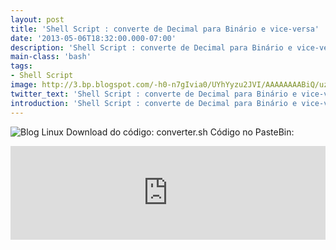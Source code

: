 ```yaml
---
layout: post
title: 'Shell Script : converte de Decimal para Binário e vice-versa'
date: '2013-05-06T18:32:00.000-07:00'
description: 'Shell Script : converte de Decimal para Binário e vice-versa'
main-class: 'bash'
tags:
- Shell Script
image: http://3.bp.blogspot.com/-h0-n7gIvia0/UYhYyzu2JVI/AAAAAAAABiQ/uzMI-c3WBQA/s72-c/converter.png
twitter_text: 'Shell Script : converte de Decimal para Binário e vice-versa'
introduction: 'Shell Script : converte de Decimal para Binário e vice-versa'
---
```

![Blog Linux](http://3.bp.blogspot.com/-h0-n7gIvia0/UYhYyzu2JVI/AAAAAAAABiQ/uzMI-c3WBQA/s400/converter.png "Blog Linux")
Download do código:
converter.sh
Código no PasteBin: 
<iframe src="http://pastebin.com/raw/b0ieQJR3" style="border:none;width:100%;"><iframe> 
Código no Blog:
{% highlight bash %}
#!/bin/bash
# converter.sh - Shell Script : converte de Decimal para Binário e vice-versa
# Autor: MBM
# Endereço Web - http://www.terminalroot.com.br
# Facebook - fb.com/terminalroot
echo "1 DECIMAL para BINARIO "
echo "2 BINARIO para DECIMAL "
echo "3 SAIR "
echo -n "POR FAVOR FAÇA SUA ESCOLHA: "
read OPCAO
if [ $OPCAO == 1 ] ; then
 echo -n "Digite o número[DECIMAL]: "
 read NUMERO
 echo "obase=2;$NUMERO" | bc
 
elif [ $OPCAO == 2 ] ; then
 echo n "Digite o número[BINARIO]: "
 read NUMERO
 echo "ibase=2;$NUMERO" | bc
 
elif [ $OPCAO == 3 ] ; then
 echo -e "\033[41;37;1m ATÉ MAIS! \033[m"
 
else
 echo -e "\033[41;37;1m NÃO EXISTE ESTE ITEM! \033[m"
fi
{% endhighlight %}
